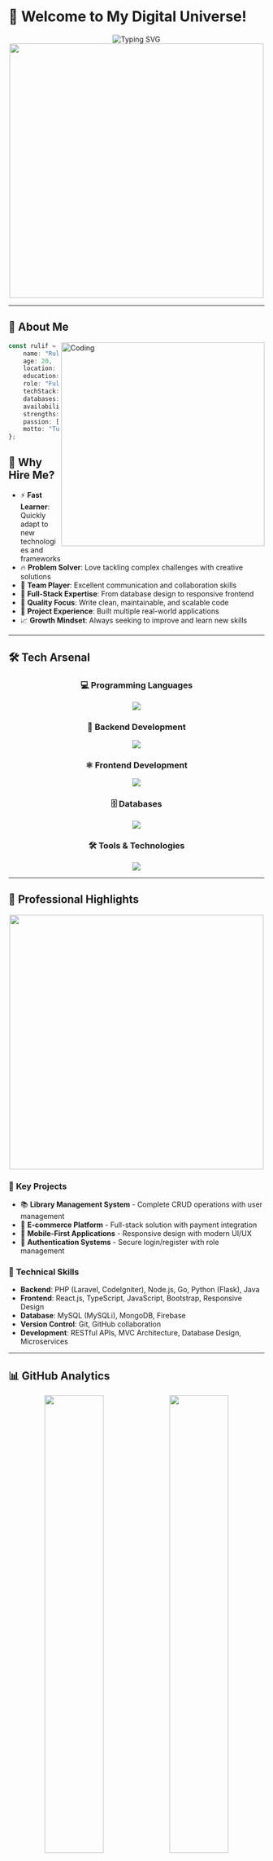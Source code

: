# 🚀 Welcome to My Digital Universe!

<div align="center">
  <img src="https://readme-typing-svg.herokuapp.com/?font=Fira+Code&size=32&duration=2800&pause=2000&color=A9FEF7&center=true&vCenter=true&width=600&lines=Hey+there!+I'm+Rulif+Fadria+%F0%9F%91%8B;Full-Stack+Developer+%F0%9F%92%BB;Ready+for+New+Opportunities+%F0%9F%9A%80;Building+Amazing+Solutions+%F0%9F%8C%9F" alt="Typing SVG" />
</div>

<div align="center">
  <img src="https://user-images.githubusercontent.com/74038190/225813708-98b745f2-7d22-48cf-9150-083f1b00d6c9.gif" width="500">
</div>

---

## 🎯 About Me

<img align="right" alt="Coding" width="400" src="https://user-images.githubusercontent.com/74038190/229223263-cf2e4b07-2615-4f87-9c38-e37600f8381a.gif">

```typescript
const rulif = {
    name: "Rulif Fadria Nirwansyah",
    age: 20,
    location: "Bandung, Indonesia 🇮🇩",
    education: "Universitas Sangga Buana",
    role: "Full-Stack Developer",
    techStack: ["PHP", "TypeScript", "Java", "Go", "React"],
    databases: ["MySQL", "MongoDB", "Firebase"],
    availability: "Open to opportunities",
    strengths: ["Problem Solving", "Team Collaboration", "Fast Learning"],
    passion: ["Clean Code", "Innovation", "User Experience"],
    motto: "Turning ideas into digital reality! 💫"
};
```

## 🎯 Why Hire Me?

- ⚡ **Fast Learner**: Quickly adapt to new technologies and frameworks
- 🔥 **Problem Solver**: Love tackling complex challenges with creative solutions  
- 🤝 **Team Player**: Excellent communication and collaboration skills
- 📱 **Full-Stack Expertise**: From database design to responsive frontend
- 🎯 **Quality Focus**: Write clean, maintainable, and scalable code
- 🚀 **Project Experience**: Built multiple real-world applications
- 📈 **Growth Mindset**: Always seeking to improve and learn new skills

---

## 🛠️ Tech Arsenal

<div align="center">

### 💻 Programming Languages
<img src="https://skillicons.dev/icons?i=php,js,ts,python,java,go,html,css" />

### 🚀 Backend Development  
<img src="https://skillicons.dev/icons?i=laravel,nodejs,flask,go" />

### ⚛️ Frontend Development
<img src="https://skillicons.dev/icons?i=react,bootstrap,redux" />

### 🗄️ Databases
<img src="https://skillicons.dev/icons?i=mysql,mongodb,firebase" />

### 🛠️ Tools & Technologies
<img src="https://skillicons.dev/icons?i=git,github,vscode,figma,docker,postman" />

</div>

---

## 💼 Professional Highlights

<div align="center">
  <img src="https://user-images.githubusercontent.com/74038190/212284087-bbe7e430-757e-4901-90bf-4cd2ce3e1852.gif" width="500">
</div>

### 🎯 **Key Projects**
- 📚 **Library Management System** - Complete CRUD operations with user management
- 🛒 **E-commerce Platform** - Full-stack solution with payment integration
- 📱 **Mobile-First Applications** - Responsive design with modern UI/UX
- 🔐 **Authentication Systems** - Secure login/register with role management

### 🌟 **Technical Skills**
- **Backend**: PHP (Laravel, CodeIgniter), Node.js, Go, Python (Flask), Java
- **Frontend**: React.js, TypeScript, JavaScript, Bootstrap, Responsive Design
- **Database**: MySQL (MySQLi), MongoDB, Firebase
- **Version Control**: Git, GitHub collaboration
- **Development**: RESTful APIs, MVC Architecture, Database Design, Microservices

---

## 📊 GitHub Analytics

<div align="center">
  <img width="48%" src="https://github-readme-stats.vercel.app/api?username=rulifcode&show_icons=true&theme=tokyonight&hide_border=true" />
  <img width="48%" src="https://github-readme-streak-stats.herokuapp.com/?user=rulifcode&theme=tokyonight&hide_border=true" />
</div>

<div align="center">
  <img src="https://github-readme-stats.vercel.app/api/top-langs/?username=rulifcode&layout=compact&theme=tokyonight&hide_border=true" />
</div>

---

## 🏆 GitHub Trophies

<div align="center">
  <img src="https://github-profile-trophy.vercel.app/?username=rulifcode&theme=tokyonight&no-frame=true&row=2&column=4" />
</div>

---

## 📈 Contribution Activity

<div align="center">
  <img src="https://github-readme-activity-graph.vercel.app/graph?username=rulifcode&theme=tokyo-night&hide_border=true&area=true" />
</div>

---

## 🎯 What I'm Looking For

<div align="center">
  <img src="https://user-images.githubusercontent.com/74038190/212284158-e840e285-664b-44d7-b79b-e264b5e54825.gif" width="400">
</div>

- 💼 **Full-Stack Developer** positions
- 🌱 **Junior to Mid-level** opportunities  
- 🏢 **Tech companies** with growth opportunities
- 🤝 **Collaborative teams** that value innovation
- 📚 **Continuous learning** environment
- 🌏 **Remote or Bandung-based** positions

---

## 🏅 Certifications & Achievements

<div align="center">
  <img src="https://user-images.githubusercontent.com/74038190/212284158-e840e285-664b-44d7-b79b-e264b5e54825.gif" width="400">
</div>

### 📜 **Professional Certifications**

[![HP Life Data Science](https://img.shields.io/badge/HP_Life-Data_Science-0096D6?style=for-the-badge&logo=hp&logoColor=white)](https://www.life-global.org/)
[![IBM Granite](https://img.shields.io/badge/IBM-Code_Generation_&_Optimization-1261FE?style=for-the-badge&logo=ibm&logoColor=white)](https://www.ibm.com/granite)
[![Hactiv8 Golang](https://img.shields.io/badge/Hactiv8-Backend_Golang-00ADD8?style=for-the-badge&logo=go&logoColor=white)](https://www.hacktiv8.com/)

### 🎓 **Program Completions**

[![Magenta BUMN](https://img.shields.io/badge/Magenta_BUMN-Learning_Management_System-FF6B35?style=for-the-badge&logo=graduation-cap&logoColor=white)](https://magenta-academy.com/)
[![Skill Academy](https://img.shields.io/badge/Skill_Academy-Microsoft_Excel_Basic-217346?style=for-the-badge&logo=microsoft-excel&logoColor=white)](https://skillacademy.com/)

### 💼 **Internship & Work Experience**

[![PT Cakrawala Global Yaksa](https://img.shields.io/badge/PT_Cakrawala_Global_Yaksa-PKL_Certificate-2E8B57?style=for-the-badge&logo=building&logoColor=white)](#)
[![SMK Negeri 1 Cisarua](https://img.shields.io/badge/SMK_N_1_Cisarua-Industrial_Internship-4169E1?style=for-the-badge&logo=school&logoColor=white)](#)

### 🏆 **Key Achievements**

- 🧠 **Data Science Certified** - HP Life Global Learning Platform
- 🤖 **AI/ML Specialized** - IBM Granite Code Generation & Optimization Using IBM Granite 
- 🐹 **Backend Developer** - Golang Certificate from Hactiv8
- 🏢 **Corporate Learning** - Magenta BUMN Digital Transformation Program
- 📊 **Business Skills** - Microsoft Excel Advanced Proficiency
- 💼 **Industry Experience** - Completed professional internship at PT. Cakrawala Global Yaksa
- 🎓 **Academic Integration** - Vocational school industry collaboration program

### 📈 **Technical Specializations**
- **Data Science & Analytics** (HP Life Program)
- **AI Code Generation** (IBM Granite Technology)
- **Backend Development** (Golang - Hactiv8)
- **Enterprise Systems** (Magenta BUMN LMS)
- **Business Intelligence** (Microsoft Excel)

> **💡 Fun Fact:** Combination of Data Science + Backend Development + AI makes me a unique **Full-Stack Data Engineer**!

---

## 🌐 Let's Connect!

<div align="center">
  
[![LinkedIn](https://img.shields.io/badge/LinkedIn-0077B5?style=for-the-badge&logo=linkedin&logoColor=white)](https://linkedin.com/in/www.linkedin.com/in/ruliffadrian)
[![Instagram](https://img.shields.io/badge/Instagram-E4405F?style=for-the-badge&logo=instagram&logoColor=white)](https://instagram.com/ruliffadrian)
[![GitHub](https://img.shields.io/badge/GitHub-100000?style=for-the-badge&logo=github&logoColor=white)](https://github.com/rulifcode)
[![Email](https://img.shields.io/badge/Email-D14836?style=for-the-badge&logo=gmail&logoColor=white)](mailto:ruliffax@gmail.com)

</div>

---

## 💫 Fun Facts & Personal Touch

<div align="center">
  <img src="https://user-images.githubusercontent.com/74038190/212284100-561aa473-3905-4a80-b561-0d28506553ee.gif" width="600">
</div>

- 🎓 **Active Computer Science Student** at Universitas Sangga Buana
- 📚 **Library System Enthusiast** - Built multiple management systems
- 🌱 **Daily Learner** - Always exploring new technologies
- ☕ **Coffee Powered** - Best debugging happens with good coffee
- 🎯 **Open Source Contributor** - Giving back to the community
- 🏀 **Work-Life Balance** - Coding by day, sports by evening
- 🎵 **Music Lover** - Coding playlist always ready!

---

## 📞 Ready to Collaborate?

<div align="center">
  <img src="https://user-images.githubusercontent.com/74038190/221352975-94759904-aa4c-4032-a8ab-b546efb9c478.gif" width="400">
</div>

**I'm currently available for:**
- 💼 Full-time opportunities
- 🤝 Freelance projects  
- 👥 Collaborative development
- 🎯 Internship programs
- 📚 Knowledge sharing sessions

**Response Time:** Usually within 24 hours ⚡

---

<div align="center">
  <img src="https://capsule-render.vercel.app/api?type=waving&color=gradient&height=100&section=footer" />
</div>

<div align="center">
  
### 🌟 "Great code is not just written, it's crafted with passion" 🌟
### 💼 Open for Opportunities | 🚀 Ready to Build Amazing Things

<img src="https://komarev.com/ghpvc/?username=rulifcode&label=Profile%20Views&color=brightgreen&style=flat-square" />

**Let's build something amazing together! 🚀**

</div>
